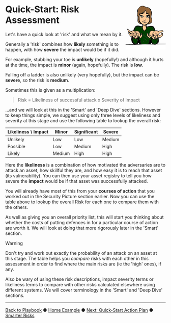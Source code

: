 # <img src="AssessRisks.png" style="float:right; width:25%"/>Quick-Start: Risk Assessment

Let's have a quick look at 'risk' and what we mean by it.

Generally a 'risk' combines how **likely** something is to happen, with how **severe** the impact would be if it did. 

For example, stubbing your toe is **unlikely** (hopefully!) and although it hurts at the time, the impact is **minor** (again, hopefully). The risk is **low**.

Falling off a ladder is also unlikely (very hopefully), but the impact can be **severe**, so the risk is **medium**.

Sometimes this is given as a multiplication:

> Risk = Likeliness of successful attack  x  Severity of impact

...and we will look at this in the 'Smart' and 'Deep Dive' sections. However to keep things simple, we suggest using only three levels of likeliness and severity at this stage and use the following table to lookup the overall risk:

| Likeliness \ Impact | Minor  | Significant | Severe |
| ------------------- | ------ | ----------- | ------ |
| Unlikely            | Low    | Low         | Medium |
| Possible            | Low    | Medium      | High   |
| Likely              | Medium | High        | High   |

Here the **likeliness** is a combination of how motivated the adversaries are to attack an asset, how skillful they are, and how easy it is to reach that asset (its vulnerability). You can then use your asset registry to tell you how severe the **impact** would be if that asset was successfully attacked. 

You will already have most of this from your **courses of action** that you worked out in the Security Picture section earlier. Now you can use the table above to lookup the overall Risk for each one to compare them with the others.

As well as giving you an overall priority list, this will start you thinking about whether the costs of putting defences in for a particular course of action are worth it.  We will look at doing that more rigorously later in the 'Smart' section. 

> [!WARNING]
>
> Don't try and work out exactly the probability of an attack on an asset at this stage. The table helps you *compare* risks with each other in this assessment in order to find where the main risks are (ie the 'high' ones), if any.
>
> Also be wary of using these risk descriptions, impact severity terms or likeliness terms to compare with other risks calculated elsewhere using different systems. We will cover terminology in the 'Smart' and 'Deep Dive' sections.

---

[Back to Playbook](./Playbook.md)  ●  [Home Example](examples/Home.md#AssessRisks)  ●  [Next: Quick-Start Action Plan](./ActionPlan.md)  ●  [Smarter Risks](../smart/AssessRisks.md)

